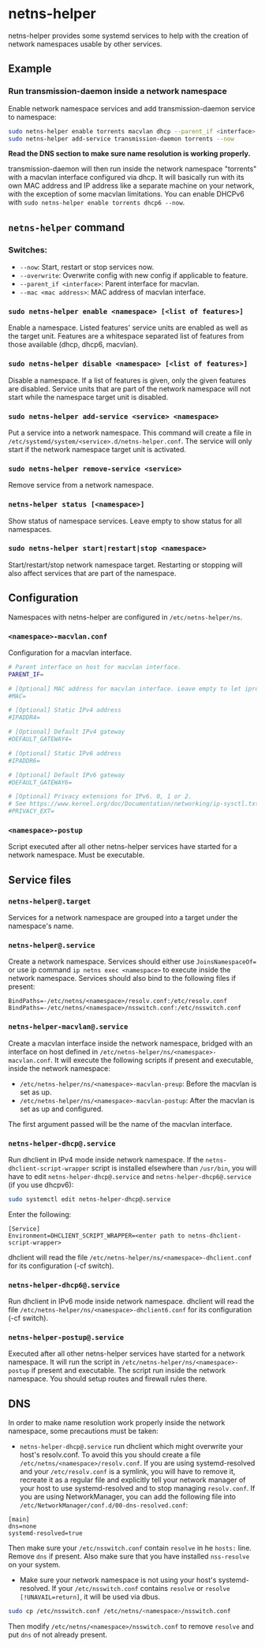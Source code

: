 netns-helper
==============================

netns-helper provides some systemd services to help with the creation of network namespaces usable by other services.

## Example

### Run transmission-daemon inside a network namespace

Enable network namespace services and add transmission-daemon service to namespace:

```sh
sudo netns-helper enable torrents macvlan dhcp --parent_if <interface> --now
sudo netns-helper add-service transmission-daemon torrents --now
```

**Read the DNS section to make sure name resolution is working properly.**

transmission-daemon will then run inside the network namespace "torrents" with a macvlan interface configured via dhcp. It will basically run with its own MAC address and IP address like a separate machine on your network, with the exception of some macvlan limitations. You can enable DHCPv6 with `sudo netns-helper enable torrents dhcp6 --now`.

## `netns-helper` command

### Switches:

* `--now`: Start, restart or stop services now.
* `--overwrite`: Overwrite config with new config if applicable to feature.
* `--parent_if <interface>`: Parent interface for macvlan.
* `--mac <mac address>`: MAC address of macvlan interface.

### `sudo netns-helper enable <namespace> [<list of features>]`

Enable a namespace. Listed features' service units are enabled as well as the target unit. Features are a whitespace separated list of features from those available (dhcp, dhcp6, macvlan).

### `sudo netns-helper disable <namespace> [<list of features>]`

Disable a namespace. If a list of features is given, only the given features are disabled. Service units that are part of the network namespace will not start while the namespace target unit is disabled.

### `sudo netns-helper add-service <service> <namespace>`

Put a service into a network namespace. This command will create a file in `/etc/systemd/system/<service>.d/netns-helper.conf`. The service will only start if the network namespace target unit is activated.

### `sudo netns-helper remove-service <service>`

Remove service from a network namespace.

### `netns-helper status [<namespace>]`

Show status of namespace services. Leave <namespace> empty to show status for all namespaces.

### `sudo netns-helper start|restart|stop <namespace>`

Start/restart/stop network namespace target. Restarting or stopping will also affect services that are part of the namespace.

## Configuration

Namespaces with netns-helper are configured in `/etc/netns-helper/ns`.

### `<namespace>-macvlan.conf`

Configuration for a macvlan interface.

```sh
# Parent interface on host for macvlan interface.
PARENT_IF=

# [Optional] MAC address for macvlan interface. Leave empty to let iproute2 generate one.
#MAC=

# [Optional] Static IPv4 address
#IPADDR4=

# [Optional] Default IPv4 gateway
#DEFAULT_GATEWAY4=

# [Optional] Static IPv6 address
#IPADDR6=

# [Optional] Default IPv6 gateway
#DEFAULT_GATEWAY6=

# [Optional] Privacy extensions for IPv6. 0, 1 or 2.
# See https://www.kernel.org/doc/Documentation/networking/ip-sysctl.txt `use_tempaddr`.
#PRIVACY_EXT=
```

### `<namespace>-postup`

Script executed after all other netns-helper services have started for a network namespace. Must be executable.

## Service files

### `netns-helper@.target`

Services for a network namespace are grouped into a target under the namespace's name.

### `netns-helper@.service`

Create a network namespace. Services should either use `JoinsNamespaceOf=` or use ip command `ip netns exec <namespace>` to execute inside the network namespace. Services should also bind to the following files if present:

```
BindPaths=-/etc/netns/<namespace>/resolv.conf:/etc/resolv.conf
BindPaths=-/etc/netns/<namespace>/nsswitch.conf:/etc/nsswitch.conf
```

### `netns-helper-macvlan@.service`

Create a macvlan interface inside the network namespace, bridged with an interface on host defined in `/etc/netns-helper/ns/<namespace>-macvlan.conf`. It will execute the following scripts if present and executable, inside the network namespace:

* `/etc/netns-helper/ns/<namespace>-macvlan-preup`: Before the macvlan is set as up.
* `/etc/netns-helper/ns/<namespace>-macvlan-postup`: After the macvlan is set as up and configured.

The first argument passed will be the name of the macvlan interface.

### `netns-helper-dhcp@.service`

Run dhclient in IPv4 mode inside network namespace. If the `netns-dhclient-script-wrapper` script is installed elsewhere than `/usr/bin`, you will have to edit `netns-helper-dhcp@.service` and `netns-helper-dhcp6@.service` (if you use dhcpv6):

```sh
sudo systemctl edit netns-helper-dhcp@.service
```

Enter the following:
```
[Service]
Environment=DHCLIENT_SCRIPT_WRAPPER=<enter path to netns-dhclient-script-wrapper>
```

dhclient will read the file `/etc/netns-helper/ns/<namespace>-dhclient.conf` for its configuration (-cf switch).

### `netns-helper-dhcp6@.service`

Run dhclient in IPv6 mode inside network namespace. dhclient will read the file `/etc/netns-helper/ns/<namespace>-dhclient6.conf` for its configuration (-cf switch).

### `netns-helper-postup@.service`

Executed after all other netns-helper services have started for a network namespace. It will run the script in `/etc/netns-helper/ns/<namespace>-postup` if present and executable. The script run inside the network namespace. You should setup routes and firewall rules there.

## DNS

In order to make name resolution work properly inside the network namespace, some precautions must be taken:

* `netns-helper-dhcp@.service` run dhclient which might overwrite your host's resolv.conf. To avoid this you should create a file `/etc/netns/<namespace>/resolv.conf`. If you are using systemd-resolved and your `/etc/resolv.conf` is a symlink, you will have to remove it, recreate it as a regular file and explicitly tell your network manager of your host to use systemd-resolved and to stop managing `resolv.conf`. If you are using NetworkManager, you can add the following file into `/etc/NetworkManager/conf.d/00-dns-resolved.conf`:

```
[main]
dns=none
systemd-resolved=true
```

Then make sure your `/etc/nsswitch.conf` contain `resolve` in he `hosts:` line. Remove `dns` if present. Also make sure that you have installed `nss-resolve` on your system.

* Make sure your network namespace is not using your host's systemd-resolved. If your `/etc/nsswitch.conf` contains `resolve` or `resolve [!UNAVAIL=return]`, it will be used via dbus.

```sh
sudo cp /etc/nsswitch.conf /etc/netns/<namespace>/nsswitch.conf
```

Then modify `/etc/netns/<namespace>/nsswitch.conf` to remove `resolve` and put `dns` of not already present.

